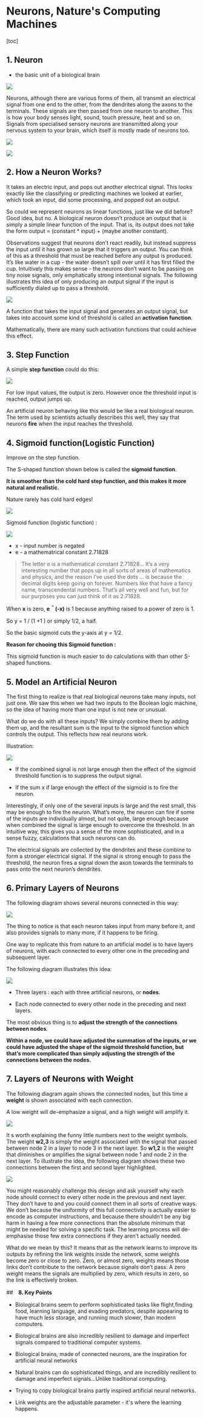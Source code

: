 # Neurons, Nature's Computing Machines

[toc]

## **1. Neuron**

- the basic unit of a biological brain

![](Resources/88.jpg)

Neurons, although there are various forms of them, all transmit an electrical signal from one end to the other, from the dendrites along the axons to the terminals. These signals are then passed from one neuron to another. This is how your body senses light, sound, touch pressure, heat and so on. Signals from specialised sensory neurons are transmitted along your nervous system to your brain, which itself is mostly made of neurons too.

![](Resources/89.jpg)

![](Resources/90.jpg)

## **2. How a Neuron Works?**

It takes an electric input, and pops out another electrical signal. This looks exactly like the classifying or predicting machines we looked at earlier, which took an input, did some processing, and popped out an output.

So could we represent neurons as linear functions, just like we did before? Good idea, but no. A biological neuron doesn’t produce an output that is simply a simple linear function of the input. That is, its output does not take the form output = (constant * input) + (maybe another constant).

Observations suggest that neurons don’t react readily, but instead suppress the input until it has grown so large that it triggers an output. You can think of this as a threshold that must be reached before any output is produced. It’s like water in a cup - the water doesn’t spill over until it has first filled the cup. Intuitively this makes sense - the neurons don’t want to be passing on tiny noise signals, only emphatically strong intentional signals. The following illustrates this idea of only producing an output signal if the input is sufficiently dialed up to pass a threshold.

![](Resources/91.jpg)

A function that takes the input signal and generates an output signal, but takes into account some kind of threshold is called an **activation function**. 

Mathematically, there are many such activation functions that could achieve this effect. 

## **3. Step Function**

A simple **step function** could do this:

![](Resources/92.jpg)

For low input values, the output is zero. However once the threshold input is reached, output jumps up. 

An artificial neuron behaving like this would be like a real biological neuron. The term used by scientists actually describes this well, they say that neurons **fire** when the input reaches the threshold.

## **4. Sigmoid function(Logistic Function)**

Improve on the step function.

The S-shaped function shown below is called the **sigmoid function**. 

**It is smoother than the cold hard step function, and this makes it more natural and realistic.** 

Nature rarely has cold hard edges!

![](Resources/93.jpg)

Sigmoid function (logistic function) :

![](Resources/94.jpg)

- x - input number is negated
- e - a mathematrical constant 2.71828

> The letter e is a mathematical constant 2.71828… It’s a very interesting number that pops up in all sorts of areas of mathematics and physics, and the reason I’ve used the dots … is because the decimal digits keep going on forever. Numbers like that have a fancy name, transcendental numbers. That’s all very well and fun, but for our purposes you can just think of it as 2.71828.

When **x** is zero, **e＾(-x)** is 1 because anything raised to a power of zero is 1.

So y = 1 / (1 +1 ) or simply 1/2, a half. 

So the basic sigmoid cuts the y-axis at y = 1/2.

**Reason for chooing this Sigmoid function :**

This sigmoid function is much easier to do calculations with than other S-shaped functions.

## **5. Model an Artificial Neuron**

The first thing to realize is that real biological neurons take many inputs, not just one. We saw this when we had two inputs to the Boolean logic machine, so the idea of having more than one input is not new or unusual.

What do we do with all these inputs? We simply combine them by adding them up, and the resultant sum is the input to the sigmoid function which controls the output. This reflects how real neurons work.

Illustration:

![](Resources/95.jpg)

- If the combined signal is not large enough then the effect of the sigmoid threshold function is to suppress the output signal.

- If the sum x if large enough the effect of the sigmoid is to fire the neuron.

Interestingly, if only one of the several inputs is large and the rest small, this may be enough to fire the neuron. What’s more, the neuron can fire if some of the inputs are individually almost, but not quite, large enough because when combined the signal is large enough to overcome the threshold. In an intuitive way, this gives you a sense of the more sophisticated, and in a sense fuzzy, calculations that such neurons can do.

The electrical signals are collected by the dendrites and these combine to form a stronger electrical signal. If the signal is strong enough to pass the threshold, the neuron fires a signal down the axon towards the terminals to pass onto the next neuron’s dendrites. 

## **6. Primary Layers of Neurons**

The following diagram shows several neurons connected in this way:

![](Resources/96.jpg)

The thing to notice is that each neuron takes input from many before it, and also provides signals to many more, if it happens to be firing.

One way to replicate this from nature to an artificial model is to have layers of neurons, with each connected to every other one in the preceding and subsequent layer. 

The following diagram illustrates this idea:

![](Resources/97.jpg)

- Three layers : each with three artificial neurons, or **nodes.**

- Each node connected to every other node in the preceding and next layers.

The most obvious thing is to **adjust the strength of the connections between nodes**. 

**Within a node, we could have adjusted the summation of the inputs, or we could have adjusted the shape of the sigmoid threshold function, but that’s more complicated than simply adjusting the strength of the connections between the nodes.**

## **7. Layers of Neurons with Weight**

The following diagram again shows the connected nodes, but this time a **weight** is shown associated with each connection. 

A low weight will de-emphasize a signal, and a high weight will amplify it.

![](Resources/97.jpg)

It s worth explaining the funny little numbers next to the weight symbols. The weight **w2,3** is simply the weight associated with the signal that passed between node 2 in a layer to node 3 in the next layer. So **w1,2** is the weight that diminishes or amplifies the signal between node 1 and node 2 in the next layer. To illustrate the idea, the following diagram shows these two connections between the first and second layer highlighted.

![](Resources/98.jpg)

You might reasonably challenge this design and ask yourself why each node should connect to every other node in the previous and next layer. They don’t have to and you could connect them in all sorts of creative ways. We don’t because the uniformity of this full connectivity is actually easier to encode as computer instructions, and because there shouldn’t be any big harm in having a few more connections than the absolute minimum that might be needed for solving a specific task. The learning process will de-emphasise those few extra connections if they aren’t actually needed.

What do we mean by this? It means that as the network learns to improve its outputs by refining the link weights inside the network, some weights become zero or close to zero. Zero, or almost zero, weights means those links don’t contribute to the network because signals don’t pass. A zero weight means the signals are multiplied by zero, which results in zero, so the link is effectively broken.

##　**8. Key Points**

- Biological brains seem to perform sophisticated tasks like flight,finding food, learning language, and evading predators, despite appearing to have much less storage, and running much slower, than modern computers.

- Biological brains are also incredibly resilient to damage and imperfect signals compared to traditional computer systems.

- Biological brains, made of connected neurons, are the inspiration for artificial neural networks

- Natural brains can do sophisticated things, and are incredibly resilient to damage and imperfect signals...Unlike traditional computing.

- Trying to copy biological brains partly inspired artificial neural networks.

- Link weights are the adjustable parameter - it's where the learning happens.